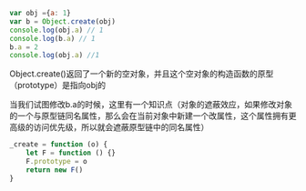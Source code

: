 ```js
var obj ={a: 1}
var b = Object.create(obj)
console.log(obj.a) // 1
console.log(b.a) // 1
b.a = 2
console.log(obj.a) //1
```

Object.create()返回了一个新的空对象，并且这个空对象的构造函数的原型（prototype）是指向obj的

当我们试图修改b.a的时候，这里有一个知识点（对象的遮蔽效应，如果修改对象的一个与原型链同名属性，那么会在当前对象中新建一个改属性，这个属性拥有更高级的访问优先级，所以就会遮蔽原型链中的同名属性）

```js
_create = function (o) {
    let F = function () {}
    F.prototype = o
    return new F()
}